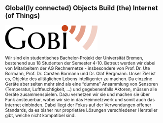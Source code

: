 ## Global(ly connected) Objects Build (the) Internet (of Things)

<p class="logo"><img src="assets/img/gobi.png" /></p>

Wir sind ein studentisches Bachelor-Projekt der Universität Bremen, bestehend aus 18 Studenten der Semester 4-10. 
Betreut werden wir dabei von Mitarbeitern der AG Rechnernetze - insbesondere von Prof. Dr. Ute Bormann, 
Prof. Dr. Carsten Bormann und Dr. Olaf Bergmann. Unser Ziel ist es, Objekte des alltäglichen Lebens 
intelligenter zu machen. Da einzelne Geräte aber selten mehr sind als eine “dumme” Ansammlung von 
Sensoren (Temperatur, Luftfeuchtigkeit, ...) und gegebenenfalls Aktoren, müssen alle Geräte zusammenspielen. 
Dazu vernetzen wir sie und machen sie über Funk ansteuerbar, wobei wir sie in das Heimnetzwerk und somit auch 
das Internet einbinden. Dabei liegt der Fokus auf der Verwendungen offener Standards, da es bisher nur proprietäre 
Lösungen verschiedener Hersteller gibt, welche nicht kompatibel sind.
